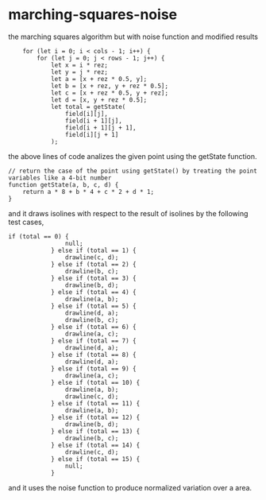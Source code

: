 # marching-squares-noise
the marching squares algorithm but with noise function and modified results


```
    for (let i = 0; i < cols - 1; i++) {
        for (let j = 0; j < rows - 1; j++) {
            let x = i * rez;
            let y = j * rez;
            let a = [x + rez * 0.5, y];
            let b = [x + rez, y + rez * 0.5];
            let c = [x + rez * 0.5, y + rez];
            let d = [x, y + rez * 0.5];
            let total = getState(
                field[i][j],
                field[i + 1][j],
                field[i + 1][j + 1],
                field[i][j + 1]
            );
```

the above lines of code analizes the given point using the getState function.

```
// return the case of the point using getState() by treating the point variables like a 4-bit number
function getState(a, b, c, d) {
    return a * 8 + b * 4 + c * 2 + d * 1;
}
```

and it draws isolines with respect to the result of isolines by the following test cases, 

```
if (total == 0) {
                null;
            } else if (total == 1) {
                drawline(c, d);
            } else if (total == 2) {
                drawline(b, c);
            } else if (total == 3) {
                drawline(b, d);
            } else if (total == 4) {
                drawline(a, b);
            } else if (total == 5) {
                drawline(d, a);
                drawline(b, c);
            } else if (total == 6) {
                drawline(a, c);
            } else if (total == 7) {
                drawline(d, a);
            } else if (total == 8) {
                drawline(d, a);
            } else if (total == 9) {
                drawline(a, c);
            } else if (total == 10) {
                drawline(a, b);
                drawline(c, d);
            } else if (total == 11) {
                drawline(a, b);
            } else if (total == 12) {
                drawline(b, d);
            } else if (total == 13) {
                drawline(b, c);
            } else if (total == 14) {
                drawline(c, d);
            } else if (total == 15) {
                null;
            }
```

and it uses the noise function to produce normalized variation over a area.
